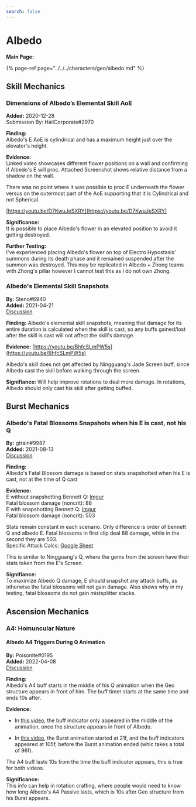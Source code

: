 ```yaml
---
search: false
---
```


# Albedo

**Main Page:**

{% page-ref page="../../../characters/geo/albedo.md" %}

## Skill Mechanics

### Dimensions of Albedo’s Elemental Skill AoE

**Added:** 2020-12-28  
Submission By: HailCorporate\#2970

**Finding:**  
Albedo's E AoE is cylindrical and has a maximum height just over the elevator's height.

**Evidence:**  
Linked video showcases different flower positions on a wall and confirming if Albedo's E will proc. Attached Screenshot shows relative distance from a shadow on the wall.

There was no point where it was possible to proc E underneath the flower versus on the outermost part of the AoE supporting that it is Cylindrical and not Spherical.

[https://youtu.be/D7KwuJeSXRY](https://youtu.be/D7KwuJeSXRY)

**Significance:**  
It is possible to place Albedo's flower in an elevated position to avoid it getting destroyed.

**Further Testing:**  
I've experienced placing Albedo's flower on top of Electro Hypostasis' summons during its death phase and it remained suspended after the summon was destroyed. This may be replicated in Albedo + Zhong teams with Zhong's pillar however I cannot test this as I do not own Zhong.

### Albedo's Elemental Skill Snapshots

**By:** Steno\#6940  
**Added:** 2021-04-21  
[Discussion](https://tickettool.xyz/direct?url=https://cdn.discordapp.com/attachments/834274373493456976/834662830120239115/transcript-albedo-e-snapshot.html)

**Finding:** Albedo's elemental skill snapshots, meaning that damage for its entire duration is calculated when the skill is cast, so any buffs gained/lost after the skill is cast will not affect the skill's damage.

**Evidence:** [https://youtu.be/BhfcSLmPW5s](https://youtu.be/BhfcSLmPW5s)

Albedo's skill does not get affected by Ningguang's Jade Screen buff, since Albedo cast the skill before walking through the screen.

**Signifiance:** Will help improve rotations to deal more damage. In rotations, Albedo should only cast his skill after getting buffed.

## Burst Mechanics

### Albedo's Fatal Blossoms Snapshots when his E is cast, not his Q

**By:** gtrain#9987  
**Added:** 2021-08-13  
[Discussion](https://tickettool.xyz/direct?url=https://cdn.discordapp.com/attachments/875475337687990272/875585791869468722/transcript-albedo-fatal-blossom-snapshot.html)

**Finding:**  
Albedo's Fatal Blossom damage is based on stats snapshotted when his E is cast, not at the time of Q cast

**Evidence:**  
E without snapshotting Bennett Q: [Imgur](https://imgur.com/a/nU2rHRm)  
Fatal blossom damage (noncrit): 88  
E with snapshotting Bennett Q: [Imgur](https://imgur.com/a/cEimR22)  
Fatal blossom damage (noncrit): 503  

Stats remain constant in each scenario. Only difference is order of bennett Q and albedo E. Fatal blossoms in first clip deal 88 damage, while in the second they are 503.  
Specific Attack Calcs: [Google Sheet](https://docs.google.com/spreadsheets/d/1k_BUIffVbN781YZ5eL9OT4IqIZjS6rTpg-Ejr2f7-DI/edit?usp=sharing)  

This is similar to Ningguang's Q, where the gems from the screen have their stats taken from the E's Screen.  

**Signifiance:**  
To maximize Albedo Q damage, E should snapshot any attack buffs, as otherwise the fatal blossoms will not gain damage. Also shows why in my testing, fatal blossoms do not gain mistsplitter stacks.

## Ascension Mechanics

### A4: Homuncular Nature

#### Albedo A4 Triggers During Q Animation

**By:** Poisonite\#0195  
**Added:** 2022-04-08  
[Discussion](https://tickettool.xyz/direct?url=https://cdn.discordapp.com/attachments/945097851195777054/962008806097838120/transcript-albedo-a4-triggers-during-q-animation.html)  

**Finding:**  
Albedo's A4 buff starts in the middle of his Q animation when the Geo structure appears in front of him. The buff timer starts at the same time and ends 10s after.  

**Evidence:**  
* In [this video](https://youtu.be/1ICK11HGyBs), the buff indicator only appeared in the middle of the animation, once the structure appears in front of Albedo.  

* In [this video](https://imgur.com/a/xxeBaqj), the Burst animation started at 21f, and the buff indicators appeared at 105f, before the Burst animation ended \(whic takes a total of 96f\).  

The A4 buff lasts 10s from the time the buff indicator appears, this is true for both videos.  

**Significance:**  
This info can help in rotation crafting, where people would need to know how long Albedo's A4 Passive lasts, which is 10s after Geo structure from his Burst appears. 
